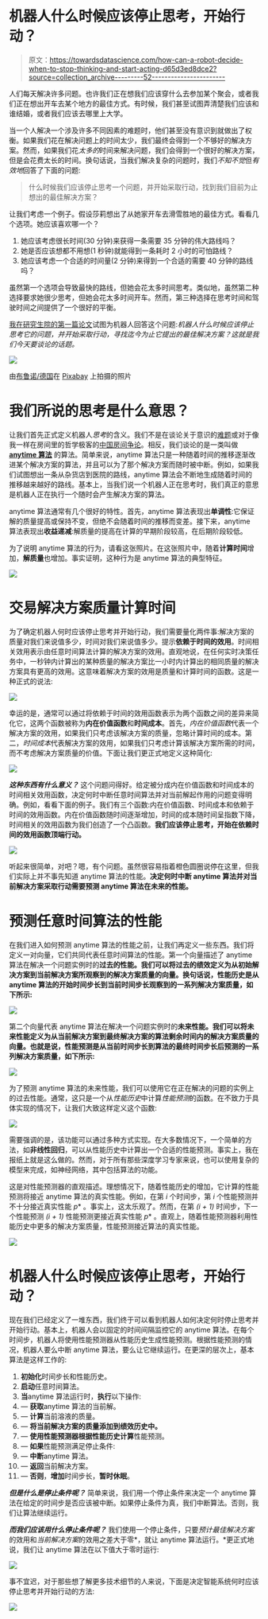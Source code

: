 # 机器人什么时候应该停止思考，开始行动？

> 原文：<https://towardsdatascience.com/how-can-a-robot-decide-when-to-stop-thinking-and-start-acting-d65d3ed8dce2?source=collection_archive---------52----------------------->

人们每天解决许多问题。也许我们正在想我们应该穿什么去参加某个聚会，或者我们正在想出开车去某个地方的最佳方式。有时候，我们甚至试图弄清楚我们应该和谁结婚，或者我们应该去哪里上大学。

当一个人解决一个涉及许多不同因素的难题时，他们甚至没有意识到就做出了权衡。如果我们花在解决问题上的时间太少，我们最终会得到一个不够好的解决方案。然而，如果我们花*太多的*时间来解决问题，我们会得到一个很好的解决方案，但是会花费太长的时间。换句话说，当我们解决复杂的问题时，我们*不知不觉*但*有效地*回答了下面的问题:

> 什么时候我们应该停止思考一个问题，并开始采取行动，找到我们目前为止想出的最佳解决方案？

让我们考虑一个例子。假设莎莉想出了从她家开车去滑雪胜地的最佳方式。看看几个选项。她应该喜欢哪一个？

1.  她应该考虑很长时间(30 分钟)来获得一条需要 35 分钟的伟大路线吗？
2.  她是否应该想都不用想(1 秒钟)就能得到一条耗时 2 小时的可怕路线？
3.  她应该考虑一个合适的时间量(2 分钟)来得到一个合适的需要 40 分钟的路线吗？

虽然第一个选项会导致最快的路线，但她会花太多时间思考。类似地，虽然第二种选择要求她很少思考，但她会花太多时间开车。然而，第三种选择在思考时间和驾驶时间之间提供了一个很好的平衡。

[我在研究生院的第一篇论文](https://www.justinsvegliato.com/pdf/SWZijcai18.pdf)试图为机器人回答这个问题:*机器人什么时候应该停止思考它的问题，并开始采取行动，寻找迄今为止它提出的最佳解决方案？这就是我们今天要谈论的话题。*

![](img/0e6ffc09e00f437b4636448e4b9d87d8.png)

由[布鲁诺/德国](https://pixabay.com/users/bru-no-1161770/?utm_source=link-attribution&utm_medium=referral&utm_campaign=image&utm_content=3179167)在 [Pixabay](https://pixabay.com/) 上拍摄的照片

# 我们所说的思考是什么意思？

让我们首先正式定义机器人*思考*的含义。我们不是在谈论关于意识的[难题](https://en.wikipedia.org/wiki/Hard_problem_of_consciousness)或对于像我一样在房间里的哲学极客的[中国房间争论](https://en.wikipedia.org/wiki/Chinese_room)。相反，我们谈论的是一类叫做 [**anytime 算法**](http://rbr.cs.umass.edu/shlomo/papers/Zaimag96.pdf) 的算法。简单来说，anytime 算法只是一种随着时间的推移逐渐改进某个解决方案的算法，并且可以为了那个解决方案而随时被中断。例如，如果我们试图想出一条从杂货店到医院的路线，anytime 算法会不断地生成随着时间的推移越来越好的路线。基本上，当我们说一个机器人正在思考时，我们真正的意思是机器人正在执行一个随时会产生解决方案的算法。

anytime 算法通常有几个很好的特性。首先，anytime 算法表现出**单调性**:它保证解的质量提高或保持不变，但绝不会随着时间的推移而变差。接下来，anytime 算法表现出**收益递减**:解质量的提高在计算的早期阶段较高，在后期阶段较低。

为了说明 anytime 算法的行为，请看这张照片。在这张照片中，随着**计算时间**增加，**解质量**也增加。事实证明，这种行为是 anytime 算法的典型特征。

![](img/221225c2bb447a90144d962ce270d526.png)

# **交易解决方案质量计算时间**

为了确定机器人何时应该停止思考并开始行动，我们需要量化两件事:解决方案的质量对我们来说值多少，时间对我们来说值多少。提示**依赖于时间的效用**。时间相关效用表示由任意时间算法计算的解决方案的效用。直观地说，在任何实时决策任务中，一秒钟内计算出的某种质量的解决方案比一小时内计算出的相同质量的解决方案具有更高的效用。这意味着解决方案的效用是质量和计算时间的函数。这是一种正式的说法:

![](img/31ba858a5720df0482cb2de82b525666.png)

幸运的是，通常可以通过将依赖于时间的效用函数表示为两个函数之间的差异来简化它，这两个函数被称为**内在价值函数**和**时间成本**。首先，*内在价值函数*代表一个解决方案的效用，如果我们只考虑该解决方案的质量，忽略计算时间的成本。第二，*时间成本*代表解决方案的效用，如果我们只考虑计算该解决方案所需的时间，而不考虑解决方案质量的价值。下面让我们更正式地定义这种简化:

![](img/cec8f512b6ae16b2d03b6c8b5eff9670.png)

***这种东西有什么意义？*** 这个问题问得好。给定被分成内在价值函数和时间成本的时间相关效用函数，决定何时中断任意时间算法并对当前解起作用的问题变得明确。例如，看看下面的例子。我们有三个函数:内在价值函数、时间成本和依赖于时间的效用函数。内在价值函数随时间逐渐增加，时间的成本随时间呈指数下降，时间相关的效用函数为我们创造了一个凸函数。**我们应该停止思考，开始在依赖时间的效用函数顶端行动。**

![](img/ef374d5972a680d25ffd03a8d2c30e4b.png)

听起来很简单，对吧？嗯，有个问题。虽然很容易指着橙色圆圈说停在这里，但我们实际上并不事先知道 anytime 算法的性能。**决定何时中断 anytime 算法并对当前解决方案采取行动需要预测 anytime 算法在未来的性能。**

# 预测任意时间算法的性能

在我们进入如何预测 anytime 算法的性能之前，让我们再定义一些东西。我们将定义一对向量，它们共同代表任意时间算法的性能。第一个向量描述了 anytime 算法在解决一个问题实例时的**过去的性能。我们可以将过去的绩效定义为从初始解决方案到当前解决方案所观察到的解决方案质量的向量。换句话说，性能历史是从 anytime 算法的开始时间步长到当前时间步长观察到的一系列解决方案质量，如下所示:**

![](img/07026918895239bcdd43238b908a8cc1.png)

第二个向量代表 anytime 算法在解决一个问题实例时的**未来性能。我们可以将未来性能定义为从当前解决方案到最终解决方案的算法剩余时间内的解决方案质量的向量。也就是说，性能预测是从当前时间步长到算法的最终时间步长后预测的一系列解决方案质量，如下所示:**

![](img/e364fefe50ba97eddb68cccbf307d034.png)

为了预测 anytime 算法的未来性能，我们可以使用它在正在解决的问题的实例上的过去性能。通常，这只是一个从*性能历史*中计算*性能预测*的函数。在不致力于具体实现的情况下，让我们大致这样定义这个函数:

![](img/894de03c897d3739ec9a93864cd44d32.png)

需要强调的是，该功能可以通过多种方式实现。在大多数情况下，一个简单的方法，如**非线性回归**，可以从性能历史中计算出一个合适的性能预测。事实上，我在报纸上就是这么做的。然而，对于所有那些深度学习专家来说，也可以使用复杂的模型来完成，如神经网络，其中包括算法的功能。

这是对性能预测器的直观描述。理想情况下，随着性能历史的增加，它计算的性能预测将接近 anytime 算法的真实性能。例如，在第 *i* 个时间步，第 *i* 个性能预测并不十分接近真实性能 *p** 。事实上，这太乐观了。然而，在第 *(i + 1)* 时间步，下一个性能预测 *(i + 1)* 性能预测更接近真实性能 *p** 。直观上，随着性能预测器利用性能历史中更多的解决方案质量，性能预测接近算法的真实性能。

![](img/49dca8fb536baea23b322c5930639089.png)

# 机器人什么时候应该停止思考，开始行动？

现在我们已经定义了一堆东西，我们终于可以看到机器人如何决定何时停止思考并开始行动。基本上，机器人会以固定的时间间隔监控它的 anytime 算法。在每个时间步，机器人将使用性能预测器从性能历史生成性能预测。根据性能预测的情况，机器人要么中断 anytime 算法，要么让它继续运行。在更深的层次上，基本算法是这样工作的:

1.  **初始化**时间步长和性能历史。
2.  **启动**任意时间算法。
3.  **当**anytime 算法运行时，**执行**以下操作:
4.  — **获取**anytime 算法的当前解。
5.  — **计算**当前溶液的质量。
6.  — **将当前解决方案的质量添加到绩效历史中。**
7.  — **使用性能预测器根据性能历史计算**性能预测。
8.  — **如果**性能预测满足停止条件:
9.  — **中断**anytime 算法。
10.  — **返回**当前解决方案。
11.  — **否则**，**增加**时间步长，**暂时休眠**。

***但是什么是停止条件呢？*** 简单来说，我们用一个停止条件来决定一个 anytime 算法在给定的时间步是否应该被中断。如果停止条件为真，我们中断算法。否则，我们让算法继续运行。

***而我们应该用什么停止条件呢？*** 我们使用一个停止条件，只要*预计最佳解决方案*的效用和*当前解决方案*的效用之差大于零*，就让 anytime 算法运行。*更正式地说，我们让 anytime 算法在以下值大于零时运行:

![](img/a03471860e6929178b6d479a93a948d3.png)

事不宜迟，对于那些想了解更多技术细节的人来说，下面是决定智能系统何时应该停止思考并开始行动的方法:

![](img/c3237a76fcfc15c3a61839580940f795.png)